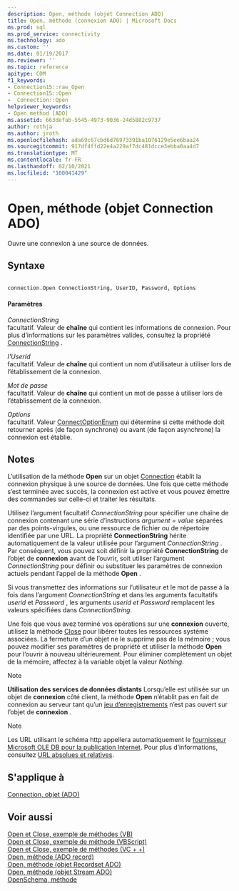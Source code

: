 ```yaml
---
description: Open, méthode (objet Connection ADO)
title: Open, méthode (connexion ADO) | Microsoft Docs
ms.prod: sql
ms.prod_service: connectivity
ms.technology: ado
ms.custom: ''
ms.date: 01/19/2017
ms.reviewer: ''
ms.topic: reference
apitype: COM
f1_keywords:
- Connection15::raw_Open
- Connection15::Open
- _Connection::Open
helpviewer_keywords:
- Open method [ADO]
ms.assetid: 663defab-5545-4973-9036-24d5882c9737
author: rothja
ms.author: jroth
ms.openlocfilehash: ada69c67cbd6d76973391ba1076129e5ee6baa24
ms.sourcegitcommit: 917df4ffd22e4a229af7dc481dcce3ebba0aa4d7
ms.translationtype: MT
ms.contentlocale: fr-FR
ms.lasthandoff: 02/10/2021
ms.locfileid: "100041429"
---
```

# <a name="open-method-ado-connection"></a>Open, méthode (objet Connection ADO)
Ouvre une connexion à une source de données.  
  
## <a name="syntax"></a>Syntaxe  
  
```  
  
connection.Open ConnectionString, UserID, Password, Options  
```  
  
#### <a name="parameters"></a>Paramètres  
 *ConnectionString*  
 facultatif. Valeur de **chaîne** qui contient les informations de connexion. Pour plus d’informations sur les paramètres valides, consultez la propriété [ConnectionString](./connectionstring-property-ado.md) .  
  
 *l'UserId*  
 facultatif. Valeur de **chaîne** qui contient un nom d’utilisateur à utiliser lors de l’établissement de la connexion.  
  
 *Mot de passe*  
 facultatif. Valeur de **chaîne** qui contient un mot de passe à utiliser lors de l’établissement de la connexion.  
  
 *Options*  
 facultatif. Valeur [ConnectOptionEnum](./connectoptionenum.md) qui détermine si cette méthode doit retourner après (de façon synchrone) ou avant (de façon asynchrone) la connexion est établie.  
  
## <a name="remarks"></a>Notes  
 L’utilisation de la méthode **Open** sur un objet [Connection](./connection-object-ado.md) établit la connexion physique à une source de données. Une fois que cette méthode s’est terminée avec succès, la connexion est active et vous pouvez émettre des commandes sur celle-ci et traiter les résultats.  
  
 Utilisez l’argument facultatif *ConnectionString* pour spécifier une chaîne de connexion contenant une série d’instructions *argument* *= value* séparées par des points-virgules, ou une ressource de fichier ou de répertoire identifiée par une URL. La propriété **ConnectionString** hérite automatiquement de la valeur utilisée pour l’argument *ConnectionString* . Par conséquent, vous pouvez soit définir la propriété **ConnectionString** de l’objet de **connexion** avant de l’ouvrir, soit utiliser l’argument *ConnectionString* pour définir ou substituer les paramètres de connexion actuels pendant l’appel de la méthode **Open** .  
  
 Si vous transmettez des informations sur l’utilisateur et le mot de passe à la fois dans l’argument *ConnectionString* et dans les arguments facultatifs *userid* et *Password* , les arguments *userid* *et Password* remplacent les valeurs spécifiées dans *ConnectionString*.  
  
 Une fois que vous avez terminé vos opérations sur une **connexion** ouverte, utilisez la méthode [Close](./close-method-ado.md) pour libérer toutes les ressources système associées. La fermeture d’un objet ne le supprime pas de la mémoire ; vous pouvez modifier ses paramètres de propriété et utiliser la méthode **Open** pour l’ouvrir à nouveau ultérieurement. Pour éliminer complètement un objet de la mémoire, affectez à la variable objet la valeur *Nothing*.  
  
> [!NOTE]
>  **Utilisation des services de données distants** Lorsqu’elle est utilisée sur un objet de **connexion** côté client, la méthode **Open** n’établit pas en fait de connexion au serveur tant qu’un [jeu d’enregistrements](./recordset-object-ado.md) n’est pas ouvert sur l’objet de **connexion** .  
  
> [!NOTE]
>  Les URL utilisant le schéma http appellera automatiquement le [fournisseur Microsoft OLE DB pour la publication Internet](../../guide/appendixes/microsoft-ole-db-provider-for-internet-publishing.md). Pour plus d’informations, consultez [URL absolues et relatives](../../guide/data/absolute-and-relative-urls.md).  
  
## <a name="applies-to"></a>S'applique à  
 [Connection, objet (ADO)](./connection-object-ado.md)  
  
## <a name="see-also"></a>Voir aussi  
 [Open et Close, exemple de méthodes (VB)](./open-and-close-methods-example-vb.md)   
 [Open et Close, exemple de méthode (VBScript)](./open-and-close-methods-example-vbscript.md)   
 [Open et Close, exemple de méthodes (VC + +)](./open-and-close-methods-example-vc.md)   
 [Open, méthode (ADO record)](./open-method-ado-record.md)   
 [Open, méthode (objet Recordset ADO)](./open-method-ado-recordset.md)   
 [Open, méthode (objet Stream ADO)](./open-method-ado-stream.md)   
 [OpenSchema, méthode](./openschema-method.md)